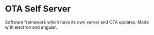 # OTA Self Server

Software framework which have its own server and OTA updates. Made with electron and angular.
